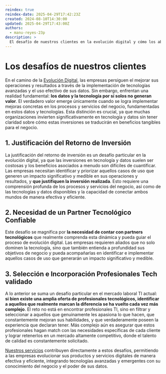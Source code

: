 ```yaml
---
reindex: true
reindex-date: 2025-04-29T17:42:23Z
created: 2024-08-10T14:30:00
updated: 2025-04-29T17:43:00Z
authors:
  - manu-reyes-23p
description: >
  El desafío de nuestros clientes en la evolución digital y cómo los abordamos en 23people.
---
```


# Los desafíos de nuestros clientes

En el camino de la [Evolución Digital](../insights/evolucion-digital-empresarial.md), las empresas persiguen el mejorar sus operaciones y resultados a través de la implementación de tecnologías avanzadas y el uso efectivo de sus datos. Sin embargo, enfrentan una realidad fundamental: **los datos y la tecnología por sí solos no generan valor**. El verdadero valor emerge únicamente cuando se logra implementar mejoras concretas en los procesos y servicios del negocio, fundamentadas en estos datos y tecnologías. Esta distinción es crucial, ya que muchas organizaciones invierten significativamente en tecnología y datos sin tener claridad sobre cómo estas inversiones se traducirán en beneficios tangibles para el negocio.

## 1. Justificación del Retorno de Inversión

La justificación del retorno de inversión es un desafío particular en la evolución digital, ya que las inversiones en tecnología y datos suelen ser costosas y los beneficios asociados a menudo son difíciles de cuantificar. Las empresas necesitan identificar y priorizar aquellos casos de uso que generen un impacto significativo y medible en sus operaciones y resultados, y **que justifiquen la inversión realizada**. Esto requiere una comprensión profunda de los procesos y servicios del negocio, así como de las tecnologías y datos disponibles y la capacidad de conectar ambos mundos de manera efectiva y eficiente.

## 2. Necesidad de un Partner Tecnológico Confiable

Este desafío se magnifica por **la necesidad de contar con partners tecnológicos** que realmente comprenda esta dinámica y pueda guiar el proceso de evolución digital. Las empresas requieren aliados que no solo dominen la tecnología, sino que también entienda a profundidad sus objetivos de negocio y pueda acompañarlas en identificar e implementar aquellos casos de uso que generarán un impacto significativo y medible.

## 3. Selección e Incorporación Profesionales Tech validado

A lo anterior se suma un desafío particular en el mercado laboral TI actual: **si bien existe una amplia oferta de profesionales tecnológicos, identificar a aquellos que realmente marcan la diferencia se ha vuelto cada vez más complejo**. El reto no está en encontrar profesionales TI, sino en filtrar y seleccionar a aquellos que genuinamente les apasiona lo que hacen, que constantemente mejoran sus habilidades, y que verdaderamente poseen la experiencia que declaran tener. Más complejo aún es asegurar que estos profesionales hagan match con las necesidades específicas de cada cliente y lograr retenerlos en un mercado altamente competitivo, donde el talento de calidad es constantemente solicitado.

[Nuestros servicios](./services.md) contribuyen directamente a estos desafíos, permitiendo a las empresas evolucionar sus productos y servicios digitales de manera efectiva y eficiente, integrando tecnologías avanzadas y emergentes con su conocimiento del negocio y el poder de sus datos.
